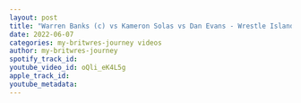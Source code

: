 ```yaml
---
layout: post
title: "Warren Banks (c) vs Kameron Solas vs Dan Evans - Wrestle Island 🏝 Red Light Green Light 19/12/21"
date: 2022-06-07
categories: my-britwres-journey videos
author: my-britwres-journey
spotify_track_id: 
youtube_video_id: oQli_eK4L5g
apple_track_id: 
youtube_metadata: 
---
```

